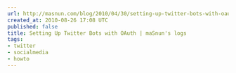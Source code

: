 ```yaml
---
url: http://masnun.com/blog/2010/04/30/setting-up-twitter-bots-with-oauth/
created_at: 2010-08-26 17:08 UTC
published: false
title: Setting Up Twitter Bots with OAuth | maSnun's logs
tags:
- twitter
- socialmedia
- howto
---
```



